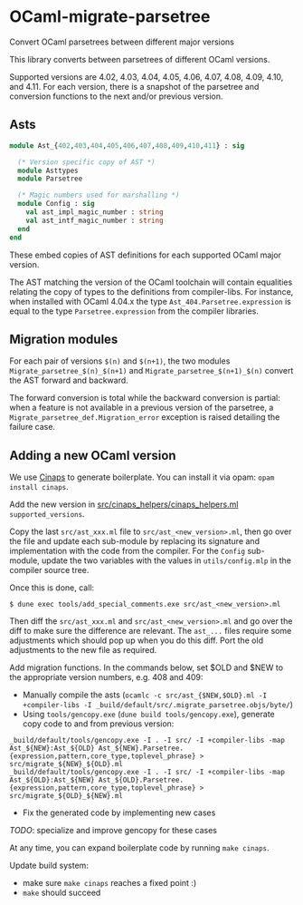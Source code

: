 # OCaml-migrate-parsetree
Convert OCaml parsetrees between different major versions

This library converts between parsetrees of different OCaml versions.

Supported versions are 4.02, 4.03, 4.04, 4.05, 4.06, 4.07, 4.08, 4.09,
4.10, and 4.11. For each version, there is a snapshot of the parsetree
and conversion functions to the next and/or previous version.

## Asts

```ocaml
module Ast_{402,403,404,405,406,407,408,409,410,411} : sig

  (* Version specific copy of AST *)
  module Asttypes
  module Parsetree

  (* Magic numbers used for marshalling *)
  module Config : sig
    val ast_impl_magic_number : string
    val ast_intf_magic_number : string
  end
end
```

These embed copies of AST definitions for each supported OCaml major version.

The AST matching the version of the OCaml toolchain will contain
equalities relating the copy of types to the definitions from
compiler-libs.  For instance, when installed with OCaml 4.04.x the
type `Ast_404.Parsetree.expression` is equal to the type
`Parsetree.expression` from the compiler libraries.

## Migration modules

For each pair of versions `$(n)` and `$(n+1)`, the two modules
`Migrate_parsetree_$(n)_$(n+1)` and `Migrate_parsetree_$(n+1)_$(n)`
convert the AST forward and backward.

The forward conversion is total while the backward conversion is
partial: when a feature is not available in a previous version of the
parsetree, a `Migrate_parsetree_def.Migration_error` exception is
raised detailing the failure case.

## Adding a new OCaml version

We use [Cinaps](https://github.com/janestreet/cinaps) to generate
boilerplate.  You can install it via opam: `opam install cinaps`.

Add the new version in
[src/cinaps_helpers/cinaps_helpers.ml](https://github.com/ocaml-ppx/ocaml-migrate-parsetree/blob/master/src/cinaps_helpers/cinaps_helpers.ml)
`supported_versions`.

Copy the last `src/ast_xxx.ml` file to `src/ast_<new_version>.ml`,
then go over the file and update each sub-module by replacing its
signature and implementation with the code from the compiler. For the
`Config` sub-module, update the two variables with the values in
`utils/config.mlp` in the compiler source tree.

Once this is done, call:

    $ dune exec tools/add_special_comments.exe src/ast_<new_version>.ml

Then diff the `src/ast_xxx.ml` and `src/ast_<new_version>.ml` and go
over the diff to make sure the difference are relevant. The `ast_...`
files require some adjustments which should pop up when you do this
diff. Port the old adjustments to the new file as required.

Add migration functions. In the commands below, set $OLD and $NEW to the
appropriate version numbers, e.g. 408 and 409:
- Manually compile the asts (`ocamlc -c src/ast_{$NEW,$OLD}.ml -I +compiler-libs -I _build/default/src/.migrate_parsetree.objs/byte/`)
- Using `tools/gencopy.exe` (`dune build tools/gencopy.exe`), generate copy code to and from previous version:
```
_build/default/tools/gencopy.exe -I . -I src/ -I +compiler-libs -map Ast_${NEW}:Ast_${OLD} Ast_${NEW}.Parsetree.{expression,pattern,core_type,toplevel_phrase} > src/migrate_${NEW}_${OLD}.ml
_build/default/tools/gencopy.exe -I . -I src/ -I +compiler-libs -map Ast_${OLD}:Ast_${NEW} Ast_${OLD}.Parsetree.{expression,pattern,core_type,toplevel_phrase} > src/migrate_${OLD}_${NEW}.ml
```
- Fix the generated code by implementing new cases

*TODO*: specialize and improve gencopy for these cases

At any time, you can expand boilerplate code by running `make cinaps`.

Update build system:
- make sure `make cinaps` reaches a fixed point :)
- `make` should succeed
